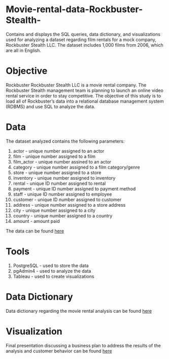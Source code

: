 # Movie-rental-data-Rockbuster-Stealth-
Contains and displays the SQL queries, data dictionary, and visualizations used for analyzing a dataset regarding film rentals for a mock company, Rockbuster Stealth LLC. The dataset includes 1,000 films from 2006, which are all in English. 

# Objective
Rockbuster 
Rockbuster Stealth LLC is a movie rental company. The Rockbuster Stealth management team is planning to launch an online video rental service in order to stay competitive. The objective of this study is to load all of Rockbuster’s data into a relational database management system (RDBMS) and use SQL to analyze the data.

# Data
The dataset analyzed contains the following parameters: 
1. actor - unique number assigned to an actor
2. film - unique number assigned to a film
3. film_actor - unique number assined to an actor 
4. category - unique number assigned to a film category/genre
5. store - unique number assigned to a store
6. inventory - unique number assigned to inventory 
7. rental - unique ID number assigned to rental
8. payment - unique ID number assigned to payment method
9. staff - unique ID number assigned to employee
10. customer - unique ID number assigned to customer
11. address - unique number assigned to a store address
12. city - unique number assigned to a city
13. country - unique number assigned to a country 
14. amount - amount paid

The data can be found [here](xxx) 

# Tools
1. PostgreSQL - used to store the data
2. pgAdmin4 - used to analyze the data
3. Tableau - used to create visualizations 

# Data Dictionary
Data dictionary regarding the movie rental analysis can be found [here](https://github.com/petermaci/Movie-rental-data-Rockbuster-Stealth-/blob/main/Rockbuster%20Data%20Dictionary.pdf)

# Visualization
Final presentation discussing a business plan to address the results of the analysis and customer behavior can be found [here](https://github.com/petermaci/Movie-rental-data-Rockbuster-Stealth-/blob/main/Rockbuster%20Stealth%20Presentation.pdf) 

